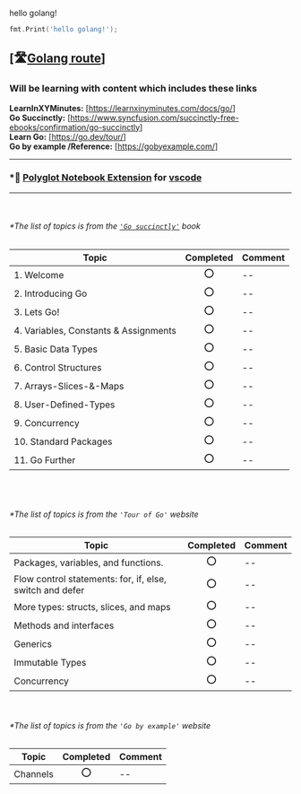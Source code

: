 hello golang!

```go
fmt.Print('hello golang!');
```
[🛣️[Golang route](https://medium.com/p-society/master-plan-to-learn-golang-edbf85c7ae83)]
---

### Will be learning with content which includes these links  
**LearnInXYMinutes:** [<https://learnxinyminutes.com/docs/go/>]  
**Go Succinctly:**  [<https://www.syncfusion.com/succinctly-free-ebooks/confirmation/go-succinctly>]  
**Learn Go:** [<https://go.dev/tour/>]  
**Go by example /Reference:** [<https://gobyexample.com/>]  

---
### *📓 [Polyglot Notebook Extension](https://marketplace.visualstudio.com/items?itemName=ms-dotnettools.dotnet-interactive-vscode) for [vscode](https://code.visualstudio.com/)
---

<br/>

###### *The list of topics is from the [`'Go succinctly'`](https://www.syncfusion.com/succinctly-free-ebooks/confirmation/go-succinctly) book

|Topic | Completed | Comment|
|---|:---:|---|
|1. Welcome |⭕ |--|
|2. Introducing Go|⭕ |--|
|3. Lets Go! |⭕ |--|
|4. Variables, Constants & Assignments|⭕ |--|
|5. Basic Data Types|⭕ |--|
|6. Control Structures|⭕ |--|
|7. Arrays-Slices-&-Maps|⭕ |--|
|8. User-Defined-Types|⭕ |--|
|9. Concurrency |⭕ |--|
|10. Standard Packages |⭕ |--|
|11. Go Further |⭕ |--|


<br/><br/>

###### *The list of topics is from the `'Tour of Go'` website

|Topic | Completed | Comment|
|---|:---:|---|
|Packages, variables, and functions.|⭕ |--|
|Flow control statements: for, if, else, switch and defer|⭕ |--|
|More types: structs, slices, and maps|⭕ |--|
|Methods and interfaces|⭕ |--|
|Generics|⭕ |--|
|Immutable Types|⭕ |--|
|Concurrency|⭕ |--|

<br/>

###### *The list of topics is from the `'Go by example'` website

|Topic | Completed | Comment|
|---|:---:|---|
|Channels|⭕ |--|  